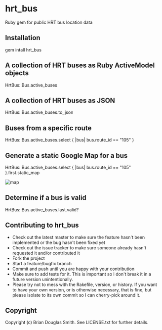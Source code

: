 # hrt_bus

Ruby gem for public HRT bus location data

## Installation

  gem intall hrt_bus

## A collection of HRT buses as Ruby ActiveModel objects

  HrtBus::Bus.active_buses
     
## A collection of HRT buses as JSON

  HrtBus::Bus.active_buses.to_json

## Buses from a specific route

  HrtBus::Bus.active_buses.select { |bus| bus.route_id == "105" }

## Generate a static Google Map for a bus

  HrtBus::Bus.active_buses.select { |bus| bus.route_id == "105" }.first.static_map

  ![map]("examples/map.png")

## Determine if a bus is valid

  HrtBus::Bus.active_buses.last.valid?

## Contributing to hrt_bus
 
* Check out the latest master to make sure the feature hasn't been implemented or the bug hasn't been fixed yet
* Check out the issue tracker to make sure someone already hasn't requested it and/or contributed it
* Fork the project
* Start a feature/bugfix branch
* Commit and push until you are happy with your contribution
* Make sure to add tests for it. This is important so I don't break it in a future version unintentionally.
* Please try not to mess with the Rakefile, version, or history. If you want to have your own version, or is otherwise necessary, that is fine, but please isolate to its own commit so I can cherry-pick around it.

## Copyright

Copyright (c) Brian Douglas Smith. See LICENSE.txt for
further details.
